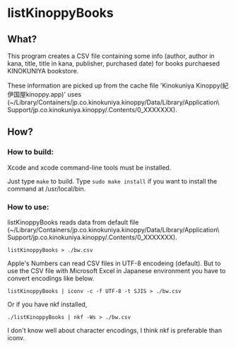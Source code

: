 # listKinoppyBooks

## What?

This program creates a CSV file containing some info (author, author in kana, title, title in kana, publisher, purchased date) for books purchaesed KINOKUNIYA bookstore.

These information are picked up from the cache file 'Kinokuniya Kinoppy(紀伊国屋kinoppy.app)' uses (~/Library/Containers/jp.co.kinokuniya.kinoppy/Data/Library/Application\ Support/jp.co.kinokuniya.kinoppy/.Contents/0_XXXXXXX).

## How?

### How to build:

Xcode and xcode command-line tools must be installed.

Just type `make` to build.
Type `sudo make install` if you want to install the command at /usr/local/bin.

### How to use:

listKinoppyBooks reads data from default file (~/Library/Containers/jp.co.kinokuniya.kinoppy/Data/Library/Application\ Support/jp.co.kinokuniya.kinoppy/.Contents/0_XXXXXXX).

`listKinoppyBooks > ./bw.csv`

Apple's Numbers can read CSV files in UTF-8 encodeing (default).  But to use the CSV file with Microsoft Excel in Japanese environment you have to convert encodings like below.

`listKinoppyBooks | iconv -c -f UTF-8 -t SJIS > ./bw.csv`

Or if you have nkf installed,

`./listKinoppyBooks | nkf -Ws > ./bw.csv`

I don't know well about character encodings, I think nkf is preferable than iconv.
